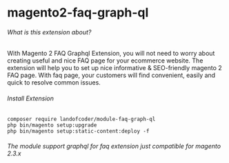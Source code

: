 # magento2-faq-graph-ql
###### What is this extension about?
With Magento 2 FAQ Graphql Extension, you will not need to worry about creating useful and nice FAQ page for your ecommerce website. The extension will help you to set up nice informative & SEO-friendly magento 2 FAQ page. With faq page, your customers will find convenient, easily and quick to resolve common issues.

###### Install Extension
```
composer require landofcoder/module-faq-graph-ql
php bin/magento setup:upgrade
php bin/magento setup:static-content:deploy -f

```

###### The module support graphql for faq extension just compatible for magento 2.3.x

